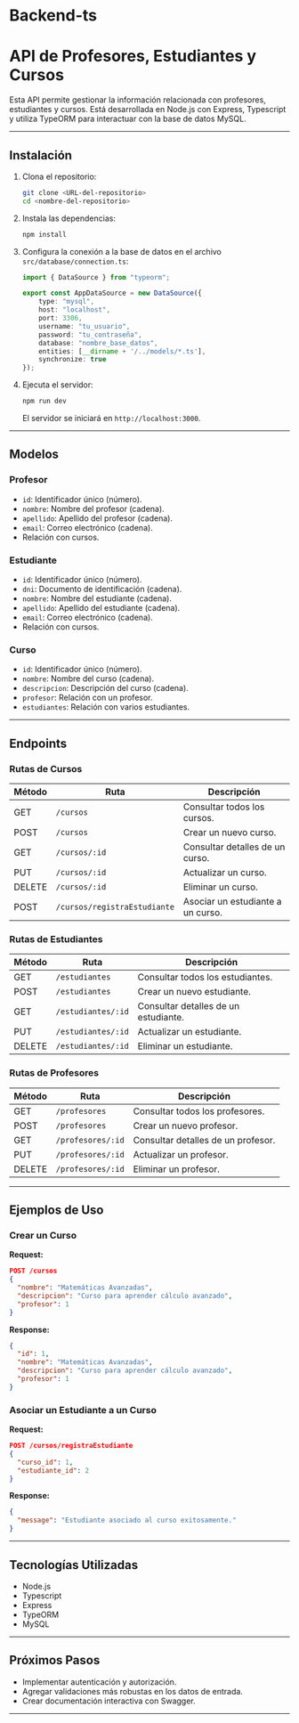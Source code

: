 # Backend-ts
# API de Profesores, Estudiantes y Cursos

Esta API permite gestionar la información relacionada con profesores, estudiantes y cursos. Está desarrollada en Node.js con Express, Typescript y utiliza TypeORM para interactuar con la base de datos MySQL.

---

## **Instalación**

1. Clona el repositorio:
   ```bash
   git clone <URL-del-repositorio>
   cd <nombre-del-repositorio>
   ```

2. Instala las dependencias:
   ```bash
   npm install
   ```

3. Configura la conexión a la base de datos en el archivo `src/database/connection.ts`:
   ```typescript
   import { DataSource } from "typeorm";

   export const AppDataSource = new DataSource({
       type: "mysql",
       host: "localhost",
       port: 3306,
       username: "tu_usuario",
       password: "tu_contraseña",
       database: "nombre_base_datos",
       entities: [__dirname + '/../models/*.ts'],
       synchronize: true
   });
   ```

4. Ejecuta el servidor:
   ```bash
   npm run dev
   ```
   El servidor se iniciará en `http://localhost:3000`.

---

## **Modelos**

### **Profesor**
- `id`: Identificador único (número).
- `nombre`: Nombre del profesor (cadena).
- `apellido`: Apellido del profesor (cadena).
- `email`: Correo electrónico (cadena).
- Relación con cursos.

### **Estudiante**
- `id`: Identificador único (número).
- `dni`: Documento de identificación (cadena).
- `nombre`: Nombre del estudiante (cadena).
- `apellido`: Apellido del estudiante (cadena).
- `email`: Correo electrónico (cadena).
- Relación con cursos.

### **Curso**
- `id`: Identificador único (número).
- `nombre`: Nombre del curso (cadena).
- `descripcion`: Descripción del curso (cadena).
- `profesor`: Relación con un profesor.
- `estudiantes`: Relación con varios estudiantes.

---

## **Endpoints**

### **Rutas de Cursos**

| Método | Ruta                         | Descripción                        |
|--------|------------------------------|------------------------------------|
| GET    | `/cursos`                   | Consultar todos los cursos.       |
| POST   | `/cursos`                   | Crear un nuevo curso.             |
| GET    | `/cursos/:id`               | Consultar detalles de un curso.   |
| PUT    | `/cursos/:id`               | Actualizar un curso.              |
| DELETE | `/cursos/:id`               | Eliminar un curso.                |
| POST   | `/cursos/registraEstudiante`| Asociar un estudiante a un curso. |

### **Rutas de Estudiantes**

| Método | Ruta                | Descripción                        |
|--------|---------------------|------------------------------------|
| GET    | `/estudiantes`      | Consultar todos los estudiantes.  |
| POST   | `/estudiantes`      | Crear un nuevo estudiante.        |
| GET    | `/estudiantes/:id`  | Consultar detalles de un estudiante. |
| PUT    | `/estudiantes/:id`  | Actualizar un estudiante.         |
| DELETE | `/estudiantes/:id`  | Eliminar un estudiante.           |

### **Rutas de Profesores**

| Método | Ruta               | Descripción                       |
|--------|--------------------|-----------------------------------|
| GET    | `/profesores`      | Consultar todos los profesores.  |
| POST   | `/profesores`      | Crear un nuevo profesor.         |
| GET    | `/profesores/:id`  | Consultar detalles de un profesor. |
| PUT    | `/profesores/:id`  | Actualizar un profesor.          |
| DELETE | `/profesores/:id`  | Eliminar un profesor.            |

---

## **Ejemplos de Uso**

### Crear un Curso
**Request:**
```json
POST /cursos
{
  "nombre": "Matemáticas Avanzadas",
  "descripcion": "Curso para aprender cálculo avanzado",
  "profesor": 1
}
```

**Response:**
```json
{
  "id": 1,
  "nombre": "Matemáticas Avanzadas",
  "descripcion": "Curso para aprender cálculo avanzado",
  "profesor": 1
}
```

### Asociar un Estudiante a un Curso
**Request:**
```json
POST /cursos/registraEstudiante
{
  "curso_id": 1,
  "estudiante_id": 2
}
```

**Response:**
```json
{
  "message": "Estudiante asociado al curso exitosamente."
}
```

---

## **Tecnologías Utilizadas**

- Node.js
- Typescript
- Express
- TypeORM
- MySQL


---

## **Próximos Pasos**
- Implementar autenticación y autorización.
- Agregar validaciones más robustas en los datos de entrada.
- Crear documentación interactiva con Swagger.

---



